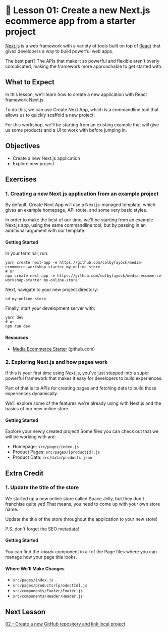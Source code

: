 # 📓 Lesson 01: Create a new Next.js ecommerce app from a starter project

[Next.js](https://nextjs.org/) is a web framework with a variety of tools built on top of [React](https://reactjs.org/) that gives developers a way to build powerful web apps.

The best part? The APIs that make it so powerful and flexible aren't overly complicated, making the framework more approachable to get started with.

## What to Expect

In this lesson, we'll learn how to create a new application with React framework Next.js.

To do this, we can use Create Next App, which is a commandline tool that allows us to quickly scaffold a new project.

For this workshop, we'll be starting from an existing example that will give us some products and a UI to work with before jumping in.

## Objectives
* Create a new Next.js application
* Explore new project

## Exercises

### 1. Creating a new Next.js application from an example project

By default, Create Next App will use a Next.js-managed template, which gives an example homepage, API route, and some very basic styles.

In order to make the best of our time, we'll be starting from an example Next.js app, using the same commandline tool, but by passing in an additional argument with our template.

#### Getting Started

In your terminal, run:

```
yarn create next-app -e https://github.com/colbyfayock/media-ecommerce-workshop-starter my-online-store
# or
npx create-next-app -e https://github.com/colbyfayock/media-ecommerce-workshop-starter my-online-store
```

Next, navigate to your new project directory:

```
cd my-online-store
```

Finally, start your development server with:

```
yarn dev
# or
npm run dev
```

#### Resources
* [Media Ecommerce Starter](https://github.com/colbyfayock/media-ecommerce-workshop-starter) (github.com)

### 2. Exploring Next.js and how pages work

If this is your first time using Next.js, you've just stepped into a super powerful framework that makes it easy for developers to build experiences.

Part of that is its APIs for creating pages and fetching data to build those experiences dynamically.

We'll explore some of the features we're already using with Next.js and the basics of our new online store.

#### Getting Started

Explore your newly created project! Some files you can check out that we will be working with are:
* Homepage: `src/pages/index.js`
* Product Pages: `src/pages/[productId].js`
* Product Data: `src/data/products.json`

## Extra Credit

### 1. Update the title of the store

We started up a new online store called Space Jelly, but they don't franchise quite yet! That means, you need to come up with your own store name.

Update the title of the store throughout the application to your new store!

P.S. don't forget the SEO metadata!

#### Getting Started

You can find the `<Head>` component in all of the Page files where you can manage how your page title looks.

#### Where We'll Make Changes
* `src/pages/index.js`
* `src/pages/products/[productId].js`
* `src/components/Footer/Footer.js`
* `src/components/Header/Header.js`

## Next Lesson

[02 - Create a new GitHub repository and link local project](https://github.com/colbyfayock/media-ecommerce-workshop/blob/main/lessons/02%20-%20Create%20a%20new%20GitHub%20repository%20and%20link%20local%20project.md)
